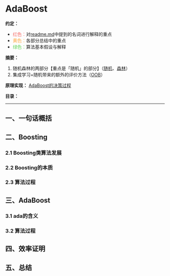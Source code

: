 
# AdaBoost
**约定：**
- <font color=F66A65>红色：</font>对[readme.md](./readme.md)中提到的名词进行解释的重点
- <font color=FDA63E>黄色：</font>各部分总结中的重点
- <font color=62D257>绿色：</font>算法基本假设与解释

**摘要：**
1. 随机森林的两部分【重点是「随机」的部分】（[随机](#21-随机)、[森林](#22-森林)）
1. 集成学习+随机带来的额外的评价方法（[OOB](#三算法评价（OOB）)）

**原理实现：**
[AdaBoost的决策过程](./番外：AdaBoost的适应过程（两个例子）.md)

**目录：**

----

## 一、一句话概括


## 二、Boosting
### 2.1 Boosting类算法发展

### 2.2 Boosting的本质

### 2.3 算法过程

## 三、AdaBoost
### 3.1 ada的含义
### 3.2 算法过程

## 四、效率证明

## 五、总结

